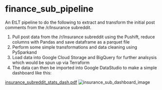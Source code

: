 # finance_sub_pipeline

An EtLT pipeline to do the following to extract and transform the initial post comments from the /r/Insurance subreddit.

1) Pull post data from the /r/Insurance subreddit using the Pushift, reduce columns with Pandas and save dataframe as a parquet file
2) Perform some simple transformations and data cleaning using PySparkand 
3) Load data into Google Cloud Storage and BigQuery for further analsysis which would be spun up via Terraform
4) The data can then be imported into Google DataStudio to make a simple dashboard like this:


[insurance_subreddit_stats_dash.pdf](https://github.com/jluera/finance_sub_pipeline/files/9134594/insurance_subreddit_stats_dash.pdf)
![insurance_sub_dashboard_image](https://user-images.githubusercontent.com/367461/179586842-8f60e9a3-0fa9-4c08-9705-528d58c1cf09.png)
